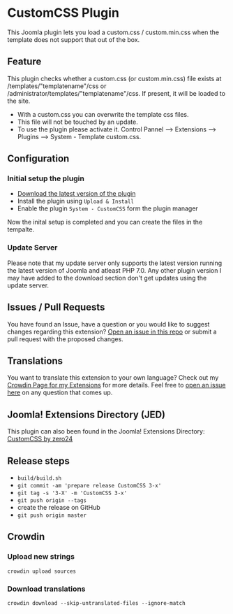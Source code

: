 # CustomCSS Plugin

This Joomla plugin lets you load a custom.css / custom.min.css when the template does not support that out of the box.

## Feature

This plugin checks whether a custom.css (or custom.min.css) file exists at /templates/"templatename"/css or /administrator/templates/"templatename"/css. If present, it will be loaded to the site.
- With a custom.css you can overwrite the template css files.
- This file will not be touched by an update.
- To use the plugin please activate it. Control Pannel --> Extensions --> Plugins --> System - Template custom.css.

## Configuration

### Initial setup the plugin

- [Download the latest version of the plugin](https://github.com/zero-24/plgsystemforce2fausergroup/releases/latest)
- Install the plugin using `Upload & Install`
- Enable the plugin `System - CustomCSS` form the plugin manager

Now the inital setup is completed and you can create the files in the tempalte.

### Update Server

Please note that my update server only supports the latest version running the latest version of Joomla and atleast PHP 7.0.
Any other plugin version I may have added to the download section don't get updates using the update server.

## Issues / Pull Requests

You have found an Issue, have a question or you would like to suggest changes regarding this extension?
[Open an issue in this repo](https://github.com/zero-24/plg_system_customcss/issues/new) or submit a pull request with the proposed changes.

## Translations

You want to translate this extension to your own language? Check out my [Crowdin Page for my Extensions](https://joomla.crowdin.com/zero-24) for more details. Feel free to [open an issue here](https://github.com/zero-24/plg_system_customcss/issues/new) on any question that comes up.

## Joomla! Extensions Directory (JED)

This plugin can also been found in the Joomla! Extensions Directory: [CustomCSS by zero24](https://extensions.joomla.org/extension/style-a-design/templating/customcss/)

## Release steps

- `build/build.sh`
- `git commit -am 'prepare release CustomCSS 3-x'`
- `git tag -s '3-X' -m 'CustomCSS 3-x'`
- `git push origin --tags`
- create the release on GitHub
- `git push origin master`

## Crowdin

### Upload new strings

`crowdin upload sources`

### Download translations

`crowdin download --skip-untranslated-files --ignore-match`

